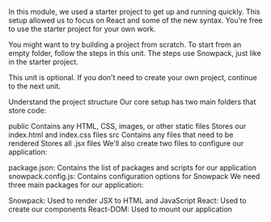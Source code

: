 In this module, we used a starter project to get up and running quickly. This setup allowed us to focus on React and some of the new syntax. You're free to use the starter project for your own work.

You might want to try building a project from scratch. To start from an empty folder, follow the steps in this unit. The steps use Snowpack, just like in the starter project.

This unit is optional. If you don't need to create your own project, continue to the next unit.

Understand the project structure
Our core setup has two main folders that store code:

public
Contains any HTML, CSS, images, or other static files
Stores our index.html and index.css files
src
Contains any files that need to be rendered
Stores all .jsx files
We'll also create two files to configure our application:

package.json: Contains the list of packages and scripts for our application
snowpack.config.js: Contains configuration options for Snowpack
We need three main packages for our application:

Snowpack: Used to render JSX to HTML and JavaScript
React: Used to create our components
React-DOM: Used to mount our application
